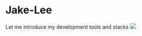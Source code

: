 # Jake-Lee
Let me introduce my development tools and stacks
<img src="https://capsule-render.vercel.app/api?type=transparent&color=auto&height=300&section=header&text=Let%20me%20introduce-nl-my%20development%20tools%20and%20stacks&fontSize=90" />
